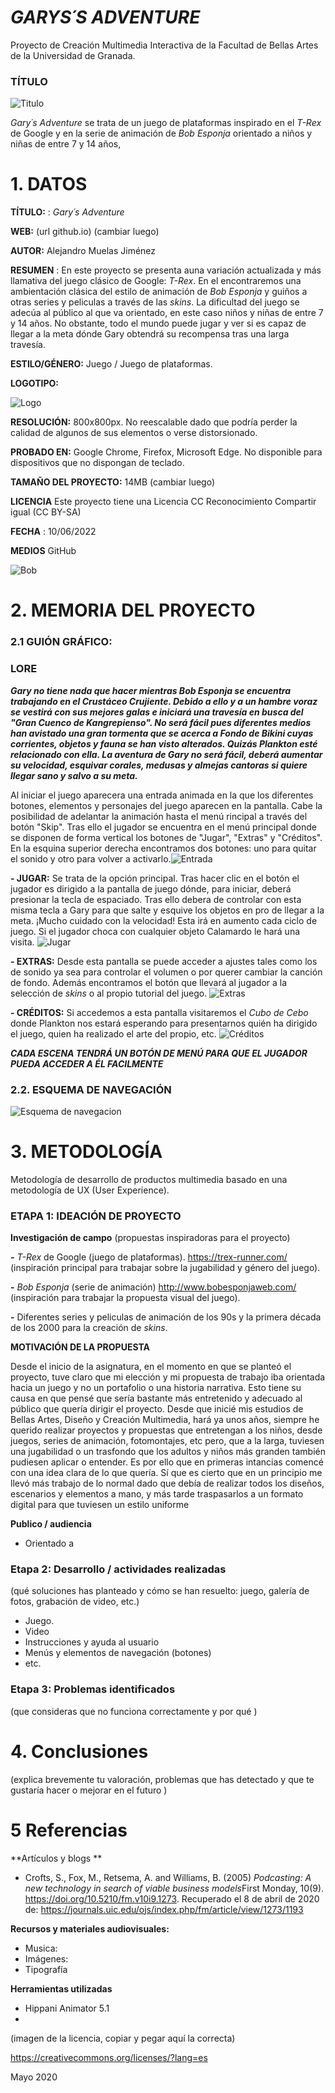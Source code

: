 # *GARYS´S ADVENTURE*
Proyecto de Creación Multimedia Interactiva de la Facultad de Bellas Artes de la Universidad de Granada.

###  TÍTULO
![Titulo](https://user-images.githubusercontent.com/106830874/172300408-f7ec4f14-50d4-4b8a-a727-e061c7006186.png)



*Gary´s Adventure* se trata de un juego de plataformas inspirado en el *T-Rex* de Google y en la serie de animación de *Bob Esponja* orientado a niños y niñas de entre 7 y 14 años,


# 1. DATOS

**TÍTULO:** : *Gary´s Adventure*

**WEB:**   (url github.io) (cambiar luego)

**AUTOR:**  Alejandro Muelas Jiménez

**RESUMEN** : En este proyecto se presenta auna variación actualizada y más llamativa del juego clásico de Google: *T-Rex*. En el encontraremos una ambientación clásica del estilo de animación de *Bob Esponja* y guiños a otras series y peliculas a través de las *skins*. La dificultad del juego se adecúa al público al que va orientado, en este caso niños y niñas de entre 7 y 14 años. No obstante, todo el mundo puede jugar y ver si es capaz de llegar a la meta dónde Gary obtendrá su recompensa tras una larga travesía.

**ESTILO/GÉNERO:**  Juego / Juego de plataformas.

**LOGOTIPO:**

![Logo](https://user-images.githubusercontent.com/106830874/172839894-c7b18113-fcd6-4ade-9bf6-9b4acfb8806e.png)

**RESOLUCIÓN:** 800x800px. No reescalable dado que podría perder la calidad de algunos de sus elementos o verse distorsionado.

**PROBADO EN:** Google Chrome, Firefox, Microsoft Edge. No disponible para dispositivos que no dispongan de teclado.

**TAMAÑO DEL PROYECTO:** 14MB  (cambiar luego)

**LICENCIA** Este proyecto tiene una Licencia CC Reconocimiento Compartir igual (CC BY-SA)

**FECHA** : 10/06/2022

**MEDIOS** GitHub

![Bob](https://user-images.githubusercontent.com/106830874/172297353-b4d3e21a-7c9a-43d9-9abe-e9d47727459f.png)


# 2. MEMORIA DEL PROYECTO

### 2.1 GUIÓN GRÁFICO:

### **LORE**

***Gary no tiene nada que hacer mientras Bob Esponja se encuentra trabajando en el Crustáceo Crujiente. Debido a ello y a un hambre voraz se vestirá con sus mejores galas e iniciará una travesía en busca del "Gran Cuenco de Kangrepienso". No será fácil pues diferentes medios han avistado una gran tormenta que se acerca a Fondo de Bikini cuyas corrientes, objetos y fauna se han visto alterados. Quizás Plankton esté relacionado con ella. La aventura de Gary no será fácil, deberá aumentar su velocidad, esquivar corales, medusas y almejas cantoras si quiere llegar sano y salvo a su meta.***

Al iniciar el juego aparecera una entrada animada en la que los diferentes botones, elementos y personajes del juego aparecen en la pantalla. Cabe la posibilidad de adelantar la animación hasta el menú rincipal a través del botón "Skip". Tras ello el jugador se encuentra en el menú principal donde se disponen de forma vertical los botones de  "Jugar", "Extras" y "Créditos". En la esquina superior derecha encontramos dos botones: uno para quitar el sonido y otro para volver a activarlo.![Entrada](https://user-images.githubusercontent.com/106830874/172838852-3ea96c71-688b-4a5c-be02-ca38b68c5ced.PNG)



**- JUGAR:** Se trata de la opción principal. Tras hacer clic en el botón el jugador es dirigido a la pantalla de juego dónde, para iniciar, deberá presionar la tecla de espaciado. Tras ello debera de controlar con esta misma tecla a Gary para que salte y esquive los objetos en pro de llegar a la meta. ¡Mucho cuidado con la velocidad! Esta irá en aumento cada ciclo de juego. Si el jugador choca con cualquier objeto Calamardo le hará una visita.
![Jugar](https://user-images.githubusercontent.com/106830874/172838895-0abfb960-ecde-41de-8062-17ae55e30d42.PNG)


**- EXTRAS:** Desde esta pantalla se puede acceder a ajustes tales como los de sonido ya sea para controlar el volumen o por querer cambiar la canción de fondo. Además encontramos el botón que llevará al jugador a la selección de *skins* o al propio tutorial del juego.
![Extras](https://user-images.githubusercontent.com/106830874/172838929-24d22286-c4fa-493f-9fb4-6284c36e571d.PNG)


**- CRÉDITOS:** Si accedemos a esta pantalla visitaremos el *Cubo de Cebo* donde Plankton nos estará esperando para presentarnos quién ha dirigido el juego, quien ha realizado el arte del propio, etc.
![Créditos](https://user-images.githubusercontent.com/106830874/172838954-32c7fc5a-403c-4b3b-aa3e-837ad9c490b5.PNG)


***CADA ESCENA TENDRÁ UN BOTÓN DE MENÚ PARA QUE EL JUGADOR PUEDA ACCEDER A ÉL FACILMENTE***

### 2.2. ESQUEMA DE NAVEGACIÓN



![Esquema de navegacion](https://user-images.githubusercontent.com/106830874/172850688-57260627-1610-4107-a450-97f309c626f1.png)



# 3. METODOLOGÍA

Metodología de desarrollo de productos multimedia basado en una metodología de UX (User Experience).



### ETAPA 1: IDEACIÓN DE PROYECTO

**Investigación de campo** (propuestas inspiradoras para el proyecto)

**-** *T-Rex* de Google (juego de plataformas). https://trex-runner.com/ (inspiración principal para trabajar sobre la jugabilidad y género del juego).

**-** *Bob Esponja* (serie de animación) http://www.bobesponjaweb.com/ (inspiración para trabajar la propuesta visual del juego).

**-** Diferentes series y peliculas de animación de los 90s y la primera década de los 2000 para la creación de *skins*.


**MOTIVACIÓN DE LA PROPUESTA**

Desde el inicio de la asignatura, en el momento en que se planteó el proyecto, tuve claro que mi elección y mi propuesta de trabajo iba orientada hacia un juego y no un portafolio o una historia narrativa. Esto tiene su causa en que pensé que sería bastante más entretenido y adecuado al público que quería dirigir el proyecto. Desde que inicié mis estudios de Bellas Artes, Diseño y Creación Multimedia, hará ya unos años, siempre he querido realizar proyectos y propuestas que entretengan a los niños, desde juegos, series de animación, fotomontajes, etc pero, que a la larga, tuviesen una jugabilidad o un trasfondo que los adultos y niños más granden también pudiesen aplicar o entender. Es por ello que en primeras intancias comencé con una idea clara de lo que quería. Sí que es cierto que en un principio me llevó más trabajo de lo normal dado que debía de realizar todos los diseños, escenarios y elementos a mano, y más tarde traspasarlos a un formato digital para que tuviesen un estilo uniforme



**Publico / audiencia**

- Orientado a 





### Etapa 2: Desarrollo / actividades realizadas

(qué soluciones has planteado y cómo se han resuelto: juego, galería de fotos, grabación de video, etc.)

- Juego. 
- Video 
- Instrucciones y ayuda al usuario 
- Menús y elementos de navegación (botones)
- etc.



### Etapa 3: Problemas identificados

(que consideras que no  funciona correctamente y por qué )



# 4. Conclusiones 

(explica brevemente tu valoración, problemas que has detectado y que te gustaría hacer o mejorar en el futuro )







# 5 Referencias 

**Artículos y blogs ** 

- Crofts, S., Fox, M., Retsema, A. and Williams, B. (2005) *Podcasting: A new technology in search of viable business models*First Monday, 10(9). https://doi.org/10.5210/fm.v10i9.1273. Recuperado el 8 de abril de 2020 de: https://journals.uic.edu/ojs/index.php/fm/article/view/1273/1193

**Recursos y materiales audiovisuales:**

* Musica:  
* Imágenes:  
* Tipografía

**Herramientas utilizadas**

- Hippani Animator 5.1
- 



(imagen de la licencia, copiar y pegar aquí la correcta)

https://creativecommons.org/licenses/?lang=es

Mayo 2020
